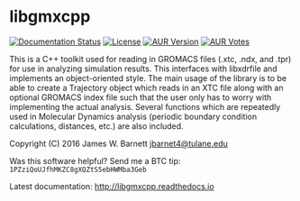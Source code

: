# libgmxcpp

[![Documentation Status](https://readthedocs.org/projects/libgmxcpp/badge/?version=master)](http://libgmxcpp.readthedocs.io/en/master/)
[![License](https://img.shields.io/aur/license/libgmxcpp.svg)](https://github.com/wesbarnett/libgmxcpp/blob/master/LICENSE)
[![AUR
Version](https://img.shields.io/aur/version/libgmxcpp.svg)](https://aur.archlinux.org/packages/libgmxcpp/)
[![AUR
Votes](https://img.shields.io/aur/votes/libgmxcpp.svg)](https://aur.archlinux.org/packages/libgmxcpp/)

This is a C++ toolkit used for reading in GROMACS files (.xtc, .ndx, and .tpr) for
use in analyzing simulation results. This interfaces with libxdrfile and
implements an object-oriented style. The main usage of the library is to be able
to create a Trajectory object which reads in an XTC file along with an optional
GROMACS index file such that the user only has to worry with implementing the
actual analysis. Several functions which are repeatedly used in Molecular
Dynamics analysis (periodic boundary condition calculations, distances, etc.)
are also included. 

Copyright (C) 2016 James W. Barnett <jbarnet4@tulane.edu>

Was this software helpful? Send me a BTC tip: `1PZziQoUJfhMKZC8gXQZtS5ebHWMba3Geb`

Latest documentation: http://libgmxcpp.readthedocs.io

